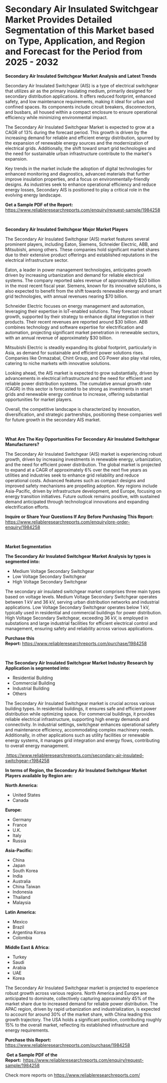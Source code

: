 <p><h1>Secondary Air Insulated Switchgear Market Provides Detailed Segmentation of this Market based on Type, Application, and Region and Forecast for the Period from 2025 - 2032</h1></p><p><strong>Secondary Air Insulated Switchgear Market Analysis and Latest Trends</strong></p>
<p><p>Secondary Air Insulated Switchgear (AIS) is a type of electrical switchgear that utilizes air as the primary insulating medium, primarily designed for secondary distribution applications. It offers reduced footprint, enhanced safety, and low maintenance requirements, making it ideal for urban and confined spaces. Its components include circuit breakers, disconnectors, and busbars, all housed within a compact enclosure to ensure operational efficiency while minimizing environmental impact.</p><p>The Secondary Air Insulated Switchgear Market is expected to grow at a CAGR of 13% during the forecast period. This growth is driven by the increasing demand for reliable and efficient energy distribution, spurred by the expansion of renewable energy sources and the modernization of electrical grids. Additionally, the shift toward smart grid technologies and the need for sustainable urban infrastructure contribute to the market's expansion. </p><p>Key trends in the market include the adoption of digital technologies for enhanced monitoring and diagnostics, advanced materials that further improve insulation properties, and a focus on environmentally-friendly designs. As industries seek to enhance operational efficiency and reduce energy losses, Secondary AIS is positioned to play a critical role in the evolving energy landscape.</p></p>
<p><strong>Get a Sample PDF of the Report:&nbsp;</strong> <a href="https://www.reliableresearchreports.com/enquiry/request-sample/1984258?utm_campaign=2283&utm_medium=2&utm_source=Github&utm_content=ia&utm_term=10042025&utm_id=secondary-air-insulated-switchgear">https://www.reliableresearchreports.com/enquiry/request-sample/1984258</a></p>
<p>&nbsp;</p>
<p><strong>Secondary Air Insulated Switchgear Major Market Players</strong></p>
<p><p>The Secondary Air Insulated Switchgear (AIS) market features several prominent players, including Eaton, Siemens, Schneider Electric, ABB, and Mitsubishi, among others. These companies hold significant market shares due to their extensive product offerings and established reputations in the electrical infrastructure sector.</p><p>Eaton, a leader in power management technologies, anticipates growth driven by increasing urbanization and demand for reliable electrical systems. The company reported sales revenue of approximately $20 billion in the most recent fiscal year. Siemens, known for its innovative solutions, is also expected to benefit from the shift towards renewable energy and smart grid technologies, with annual revenues nearing $70 billion.</p><p>Schneider Electric focuses on energy management and automation, leveraging their expertise in IoT-enabled solutions. They forecast robust growth, supported by their strategy to enhance digital integration in their products. Their recent revenues are reported around $30 billion. ABB combines technology and software expertise for electrification and automation, projecting significant market penetration in renewable sectors, with an annual revenue of approximately $30 billion.</p><p>Mitsubishi Electric is steadily expanding its global footprint, particularly in Asia, as demand for sustainable and efficient power solutions rises. Companies like Ormazabal, Chint Group, and CG Power also play vital roles, catering to niche markets with innovative solutions.</p><p>Looking ahead, the AIS market is expected to grow substantially, driven by advancements in electrical infrastructure and the need for efficient and reliable power distribution systems. The cumulative annual growth rate (CAGR) in this sector is forecasted to be strong as investments in smart grids and renewable energy continue to increase, offering substantial opportunities for market players. </p><p>Overall, the competitive landscape is characterized by innovation, diversification, and strategic partnerships, positioning these companies well for future growth in the secondary AIS market.</p></p>
<p>&nbsp;</p>
<p><strong>What Are The Key Opportunities For Secondary Air Insulated Switchgear Manufacturers?</strong></p>
<p><p>The Secondary Air Insulated Switchgear (AIS) market is experiencing robust growth, driven by increasing investments in renewable energy, urbanization, and the need for efficient power distribution. The global market is projected to expand at a CAGR of approximately 6% over the next five years as utilities and industries seek to enhance grid reliability and reduce operational costs. Advanced features such as compact designs and improved safety mechanisms are propelling adoption. Key regions include Asia-Pacific, driven by infrastructure development, and Europe, focusing on energy transition initiatives. Future outlook remains positive, with sustained demand anticipated through technological innovations and expanding electrification efforts.</p></p>
<p><strong>Inquire or Share Your Questions If Any Before Purchasing This Report:</strong> <a href="https://www.reliableresearchreports.com/enquiry/pre-order-enquiry/1984258?utm_campaign=2283&utm_medium=2&utm_source=Github&utm_content=ia&utm_term=10042025&utm_id=secondary-air-insulated-switchgear">https://www.reliableresearchreports.com/enquiry/pre-order-enquiry/1984258</a></p>
<p>&nbsp;</p>
<p><strong>Market Segmentation</strong></p>
<p><strong>The Secondary Air Insulated Switchgear Market Analysis by types is segmented into:</strong></p>
<p><ul><li>Medium Voltage Secondary Switchgear</li><li>Low Voltage Secondary Switchgear</li><li>High Voltage Secondary Switchgear</li></ul></p>
<p><p>The secondary air insulated switchgear market comprises three main types based on voltage levels. Medium Voltage Secondary Switchgear operates between 1 kV and 36 kV, serving urban distribution networks and industrial applications. Low Voltage Secondary Switchgear operates below 1 kV, typically used in residential and commercial buildings for power distribution. High Voltage Secondary Switchgear, exceeding 36 kV, is employed in substations and large industrial facilities for efficient electrical control and management, ensuring safety and reliability across various applications.</p></p>
<p><strong>Purchase this Report:&nbsp;</strong><a href="https://www.reliableresearchreports.com/purchase/1984258?utm_campaign=2283&utm_medium=2&utm_source=Github&utm_content=ia&utm_term=10042025&utm_id=secondary-air-insulated-switchgear">https://www.reliableresearchreports.com/purchase/1984258</a></p>
<p>&nbsp;</p>
<p><strong>The Secondary Air Insulated Switchgear Market Industry Research by Application is segmented into:</strong></p>
<p><ul><li>Residential Building</li><li>Commercial Building</li><li>Industrial Building</li><li>Others</li></ul></p>
<p><p>The Secondary Air Insulated Switchgear market is crucial across various building types. In residential buildings, it ensures safe and efficient power distribution while optimizing space. For commercial buildings, it provides reliable electrical infrastructure, supporting high energy demands and connectivity. In industrial settings, switchgear enhances operational safety and maintenance efficiency, accommodating complex machinery needs. Additionally, in other applications such as utility facilities or renewable energy systems, it manages grid integration and energy flows, contributing to overall energy management.</p></p>
<p><a href="https://www.reliableresearchreports.com/secondary-air-insulated-switchgear-r1984258?utm_campaign=2283&utm_medium=2&utm_source=Github&utm_content=ia&utm_term=10042025&utm_id=secondary-air-insulated-switchgear">&nbsp;https://www.reliableresearchreports.com/secondary-air-insulated-switchgear-r1984258</a></p>
<p><strong>In terms of Region, the Secondary Air Insulated Switchgear Market Players available by Region are:</strong></p>
<p>
    <p> <strong> North America: </strong>
        <ul>
            <li>United States</li>
            <li>Canada</li>
        </ul>
        </p> 
    <p> <strong> Europe: </strong>
        <ul>
            <li>Germany</li>
            <li>France</li>
            <li>U.K.</li>
            <li>Italy</li>
            <li>Russia</li>
        </ul>
        </p> 
    <p> <strong> Asia-Pacific: </strong>
        <ul>
            <li>China</li>
            <li>Japan</li>
            <li>South Korea</li>
            <li>India</li>
            <li>Australia</li>
            <li>China Taiwan</li>
            <li>Indonesia</li>
            <li>Thailand</li>
            <li>Malaysia</li>
        </ul>
        </p> 
    <p> <strong> Latin America: </strong>
        <ul>
            <li>Mexico</li>
            <li>Brazil</li>
            <li>Argentina Korea</li>
            <li>Colombia</li>
        </ul>
        </p> 
    <p> <strong> Middle East & Africa: </strong>
        <ul>
            <li>Turkey</li>
            <li>Saudi</li>
            <li>Arabia</li>
            <li>UAE</li>
            <li>Korea</li>
        </ul>
    </p>
    </p>
<p><p>The Secondary Air Insulated Switchgear market is projected to experience robust growth across various regions. North America and Europe are anticipated to dominate, collectively capturing approximately 45% of the market share due to increased demand for reliable power distribution. The APAC region, driven by rapid urbanization and industrialization, is expected to account for around 30% of the market share, with China leading this growth trajectory. The USA holds a significant position, contributing roughly 15% to the overall market, reflecting its established infrastructure and energy requirements.</p></p>
<p><strong>Purchase this Report: </strong><a href="https://www.reliableresearchreports.com/purchase/1984258?utm_campaign=2283&utm_medium=2&utm_source=Github&utm_content=ia&utm_term=10042025&utm_id=secondary-air-insulated-switchgear">https://www.reliableresearchreports.com/purchase/1984258</a></p>
<p>&nbsp;<strong>Get a Sample PDF of the Report:&nbsp;&nbsp;</strong><a href="https://www.reliableresearchreports.com/enquiry/request-sample/1984258?utm_campaign=2283&utm_medium=2&utm_source=Github&utm_content=ia&utm_term=10042025&utm_id=secondary-air-insulated-switchgear">https://www.reliableresearchreports.com/enquiry/request-sample/1984258</a></p>
<p><strong></strong></p>
<p>Check more reports on <a href="https://www.reliableresearchreports.com/?utm_campaign=2283&utm_medium=2&utm_source=Github&utm_content=ia&utm_term=10042025&utm_id=secondary-air-insulated-switchgear">https://www.reliableresearchreports.com/</a></p>